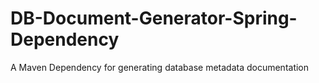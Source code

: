 # DB-Document-Generator-Spring-Dependency
A Maven Dependency for generating database metadata documentation

